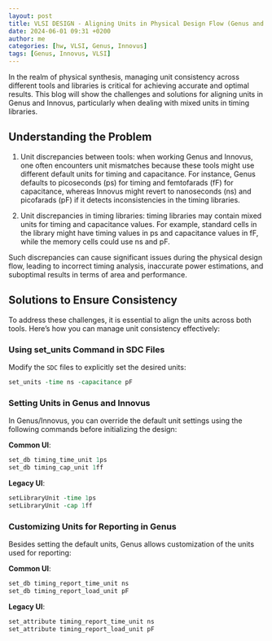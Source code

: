```yaml
---
layout: post
title: VLSI DESIGN - Aligning Units in Physical Design Flow (Genus and Innovus)
date: 2024-06-01 09:31 +0200
author: me
categories: [hw, VLSI, Genus, Innovus]
tags: [Genus, Innovus, VLSI]
---
```


In the realm of physical synthesis, managing unit consistency across different tools and libraries is critical for achieving accurate and optimal results. This blog will show the challenges and solutions for aligning units in Genus and Innovus, particularly when dealing with mixed units in timing libraries.

## Understanding the Problem
1. Unit discrepancies between tools: when working Genus and Innovus, one often encounters unit mismatches because these tools might use different default units for timing and capacitance. For instance, Genus defaults to picoseconds (ps) for timing and femtofarads (fF) for capacitance, whereas Innovus might revert to nanoseconds (ns) and picofarads (pF) if it detects inconsistencies in the timing libraries.

2. Unit discrepancies in timing libraries: timing libraries may contain mixed units for timing and capacitance values. For example, standard cells in the library might have timing values in ps and capacitance values in fF, while the memory cells could use ns and pF.

Such discrepancies can cause significant issues during the physical design flow, leading to incorrect timing analysis, inaccurate power estimations, and suboptimal results in terms of area and performance.

## Solutions to Ensure Consistency
To address these challenges, it is essential to align the units across both tools. Here’s how you can manage unit consistency effectively:

### Using set_units Command in SDC Files
Modify the `SDC` files to explicitly set the desired units:
```tcl
set_units -time ns -capacitance pF
```


### Setting Units in Genus and Innovus
In Genus/Innovus, you can override the default unit settings using the following commands before initializing the design:

**Common UI**:
```tcl
set_db timing_time_unit 1ps
set_db timing_cap_unit 1ff
```
**Legacy UI**:
```tcl
setLibraryUnit -time 1ps
setLibraryUnit -cap 1ff
```

### Customizing Units for Reporting in Genus 
Besides setting the default units, Genus allows customization of the units used for reporting:

**Common UI**:
```tcl
set_db timing_report_time_unit ns
set_db timing_report_load_unit pF
```
**Legacy UI**:
```tcl
set_attribute timing_report_time_unit ns
set_attribute timing_report_load_unit pF
```